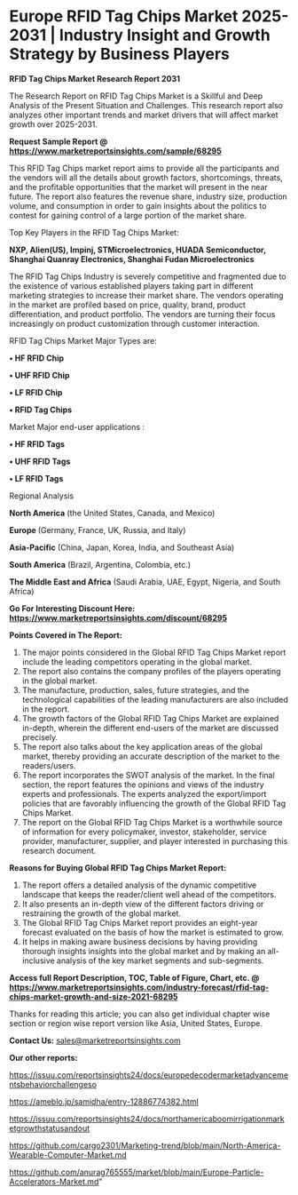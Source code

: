 # Europe RFID Tag Chips Market 2025-2031 | Industry Insight and Growth Strategy by Business Players

<strong>RFID Tag Chips Market Research Report 2031</strong>

The Research Report on RFID Tag Chips Market is a Skillful and Deep Analysis of the Present Situation and Challenges. This research report also analyzes other important trends and market drivers that will affect market growth over 2025-2031.

<strong>Request Sample Report @ <a href=https://www.marketreportsinsights.com/sample/68295>https://www.marketreportsinsights.com/sample/68295</a></strong>

This RFID Tag Chips market report aims to provide all the participants and the vendors will all the details about growth factors, shortcomings, threats, and the profitable opportunities that the market will present in the near future. The report also features the revenue share, industry size, production volume, and consumption in order to gain insights about the politics to contest for gaining control of a large portion of the market share.

Top Key Players in the RFID Tag Chips Market:

<strong>NXP, Alien(US), Impinj, STMicroelectronics, HUADA Semiconductor, Shanghai Quanray Electronics, Shanghai Fudan Microelectronics</strong>

The RFID Tag Chips Industry is severely competitive and fragmented due to the existence of various established players taking part in different marketing strategies to increase their market share. The vendors operating in the market are profiled based on price, quality, brand, product differentiation, and product portfolio. The vendors are turning their focus increasingly on product customization through customer interaction.

RFID Tag Chips Market Major Types are:

<strong>• HF RFID Chip

• UHF RFID Chip

• LF RFID Chip

• RFID Tag Chips</strong>

Market Major end-user applications :

<strong>• HF RFID Tags

• UHF RFID Tags

• LF RFID Tags</strong>

Regional Analysis

</u><strong><b>North America</b></strong> (the United States, Canada, and Mexico)

<strong><b>Europe </b></strong>(Germany, France, UK, Russia, and Italy)

<strong><b>Asia-Pacific</b></strong> (China, Japan, Korea, India, and Southeast Asia)

<strong><b>South America</b></strong> (Brazil, Argentina, Colombia, etc.)

<strong><b>The Middle East and Africa</b></strong> (Saudi Arabia, UAE, Egypt, Nigeria, and South Africa)

<strong>Go For Interesting Discount Here: <a href=https://www.marketreportsinsights.com/discount/68295>https://www.marketreportsinsights.com/discount/68295</a></strong>

<strong>Points Covered in The Report:</strong>
<ol>
  <li>The major points considered in the Global RFID Tag Chips Market report include the leading competitors operating in the global market.</li>
  <li>The report also contains the company profiles of the players operating in the global market.</li>
  <li>The manufacture, production, sales, future strategies, and the technological capabilities of the leading manufacturers are also included in the report.</li>
  <li>The growth factors of the Global RFID Tag Chips Market are explained in-depth, wherein the different end-users of the market are discussed precisely.</li>
  <li>The report also talks about the key application areas of the global market, thereby providing an accurate description of the market to the readers/users.</li>
  <li>The report incorporates the SWOT analysis of the market. In the final section, the report features the opinions and views of the industry experts and professionals. The experts analyzed the export/import policies that are favorably influencing the growth of the Global RFID Tag Chips Market.</li>
  <li>The report on the Global RFID Tag Chips Market is a worthwhile source of information for every policymaker, investor, stakeholder, service provider, manufacturer, supplier, and player interested in purchasing this research document.</li>
</ol>
<strong>Reasons for Buying Global RFID Tag Chips Market Report:</strong>

<ol>
  <li>The report offers a detailed analysis of the dynamic competitive landscape that keeps the reader/client well ahead of the competitors.</li>
  <li>It also presents an in-depth view of the different factors driving or restraining the growth of the global market.</li>
  <li>The Global RFID Tag Chips Market report provides an eight-year forecast evaluated on the basis of how the market is estimated to grow.</li>
  <li>It helps in making aware business decisions by having providing thorough insights insights into the global market and by making an all-inclusive analysis of the key market segments and sub-segments.</li>
</ol>
<strong>Access full Report Description, TOC, Table of Figure, Chart, etc. @ <a href=https://www.marketreportsinsights.com/industry-forecast/rfid-tag-chips-market-growth-and-size-2021-68295>https://www.marketreportsinsights.com/industry-forecast/rfid-tag-chips-market-growth-and-size-2021-68295</a></strong>


Thanks for reading this article; you can also get individual chapter wise section or region wise report version like Asia, United States, Europe.

<strong>Contact Us:</strong>
sales@marketreportsinsights.com

<strong>Our other reports:</strong>

<a href=https://issuu.com/reportsinsights24/docs/europedecodermarketadvancementsbehaviorchallengeso>https://issuu.com/reportsinsights24/docs/europedecodermarketadvancementsbehaviorchallengeso</a>

<a href=https://ameblo.jp/samidha/entry-12886774382.html>https://ameblo.jp/samidha/entry-12886774382.html</a>

<a href=https://issuu.com/reportsinsights24/docs/northamericaboomirrigationmarketgrowthstatusandout>https://issuu.com/reportsinsights24/docs/northamericaboomirrigationmarketgrowthstatusandout</a>

<a href=https://github.com/cargo2301/Marketing-trend/blob/main/North-America-Wearable-Computer-Market.md>https://github.com/cargo2301/Marketing-trend/blob/main/North-America-Wearable-Computer-Market.md</a>

<a href=https://github.com/anurag765555/market/blob/main/Europe-Particle-Accelerators-Market.md>https://github.com/anurag765555/market/blob/main/Europe-Particle-Accelerators-Market.md</a>"
